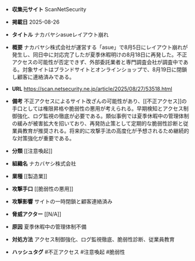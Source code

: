 - **収集元サイト**
ScanNetSecurity

- **掲載日**
2025-08-26

- **タイトル**
ナカバヤシasueレイアウト崩れ

- **概要**
ナカバヤシ株式会社が運営する「asue」で8月5日にレイアウト崩れが発生し、同日中に対応完了したが夏季休暇明けの8月18日に再発した。不正アクセスの可能性が否定できず、外部委託業者と専門調査会社が調査中である。対象サイトはブランドサイトとオンラインショップで、8月19日に閉鎖し顧客に連絡済みである。

- **URL**
https://scan.netsecurity.ne.jp/article/2025/08/27/53518.html

- **備考**
不正アクセスによるサイト改ざんの可能性があり、[[不正アクセス]]の手口としては権限昇格や脆弱性の悪用が考えられる。早期検知とアクセス制御強化、ログ監視の徹底が必要である。類似事例では夏季休暇中の管理体制の緩みが被害拡大を招いており、再発防止策として定期的な脆弱性診断と従業員教育が推奨される。将来的に攻撃手法の高度化が予想されるため継続的な対策強化が重要である。

- **分類**
[[注意喚起]]

- **組織名**
ナカバヤシ株式会社

- **業種**
[[製造業]]

- **攻撃手口**
[[脆弱性の悪用]]

- **攻撃影響**
サイトの一時閉鎖と顧客連絡済み

- **脅威アクター**
[[N/A]]

- **原因**
夏季休暇中の管理体制不備

- **対処方法**
アクセス制御強化、ログ監視徹底、脆弱性診断、従業員教育

- **ハッシュタグ**
#不正アクセス #注意喚起 #脆弱性
